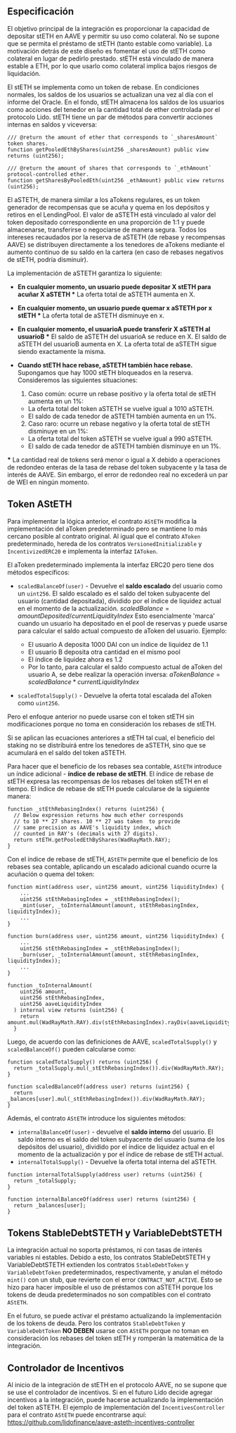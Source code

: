 ## Especificación

El objetivo principal de la integración es proporcionar la capacidad de depositar stETH en AAVE y permitir su uso como colateral. No se supone que se permita el préstamo de stETH (tanto estable como variable). La motivación detrás de este diseño es fomentar el uso de stETH como colateral en lugar de pedirlo prestado. stETH está vinculado de manera estable a ETH, por lo que usarlo como colateral implica bajos riesgos de liquidación.

El stETH se implementa como un token de rebase. En condiciones normales, los saldos de los usuarios se actualizan una vez al día con el informe del Oracle. En el fondo, stETH almacena los saldos de los usuarios como acciones del tenedor en la cantidad total de ether controlada por el protocolo Lido. stETH tiene un par de métodos para convertir acciones internas en saldos y viceversa:

```solidity
/// @return the amount of ether that corresponds to `_sharesAmount` token shares.
function getPooledEthByShares(uint256 _sharesAmount) public view returns (uint256);

/// @return the amount of shares that corresponds to `_ethAmount` protocol-controlled ether.
function getSharesByPooledEth(uint256 _ethAmount) public view returns (uint256);
```

El aSTETH, de manera similar a los aTokens regulares, es un token generador de recompensas que se acuña y quema en los depósitos y retiros en el LendingPool. El valor de aSTETH está vinculado al valor del token depositado correspondiente en una proporción de 1:1 y puede almacenarse, transferirse o negociarse de manera segura. Todos los intereses recaudados por la reserva de aSTETH (de rebase y recompensas AAVE) se distribuyen directamente a los tenedores de aTokens mediante el aumento continuo de su saldo en la cartera (en caso de rebases negativos de stETH, podría disminuir).

La implementación de aSTETH garantiza lo siguiente:

- **En cualquier momento, un usuario puede depositar X stETH para acuñar X aSTETH \***
  La oferta total de aSTETH aumenta en X.

- **En cualquier momento, un usuario puede quemar x aSTETH por x stETH \***
  La oferta total de aSTETH disminuye en x.

- **En cualquier momento, el usuarioA puede transferir X aSTETH al usuarioB \***
  El saldo de aSTETH del usuarioA se reduce en X.
  El saldo de aSTETH del usuarioB aumenta en X.
  La oferta total de aSTETH sigue siendo exactamente la misma.

- **Cuando stETH hace rebase, aSTETH también hace rebase.**
  Supongamos que hay 1000 stETH bloqueados en la reserva. Consideremos las siguientes situaciones:
  1. Caso común: ocurre un rebase positivo y la oferta total de stETH aumenta en un 1%:
    - La oferta total del token aSTETH se vuelve igual a 1010 aSTETH.
    - El saldo de cada tenedor de aSTETH también aumenta en un 1%.
  2. Caso raro: ocurre un rebase negativo y la oferta total de stETH disminuye en un 1%:
    - La oferta total del token aSTETH se vuelve igual a 990 aSTETH.
    - El saldo de cada tenedor de aSTETH también disminuye en un 1%.

**\*** La cantidad real de tokens será menor o igual a X debido a operaciones de redondeo enteras de la tasa de rebase del token subyacente y la tasa de interés de AAVE. Sin embargo, el error de redondeo real no excederá un par de WEI en ningún momento.

## Token AStETH

Para implementar la lógica anterior, el contrato `AStETH` modifica la implementación del aToken predeterminado pero se mantiene lo más cercano posible al contrato original. Al igual que el contrato `AToken` predeterminado, hereda de los contratos `VersionedInitializable` y `IncentivizedERC20` e implementa la interfaz `IAToken`.

El aToken predeterminado implementa la interfaz ERC20 pero tiene dos métodos específicos:

- `scaledBalanceOf(user)` - Devuelve el **saldo escalado** del usuario como un `uint256`. El saldo escalado es el saldo del token subyacente del usuario (cantidad depositada), dividido por el índice de liquidez actual en el momento de la actualización. $scaledBalance = amountDeposited/currentLiquidityIndex$
  Esto esencialmente 'marca' cuando un usuario ha depositado en el pool de reservas y puede usarse para calcular el saldo actual compuesto de aToken del usuario.
  Ejemplo:
  - El usuario A deposita 1000 DAI con un índice de liquidez de 1.1
  - El usuario B deposita otra cantidad en el mismo pool
  - El índice de liquidez ahora es 1.2
  - Por lo tanto, para calcular el saldo compuesto actual de aToken del usuario A, se debe realizar la operación inversa: $aTokenBalance = scaledBalance*currentLiquidityIndex$

- `scaledTotalSupply()` - Devuelve la oferta total escalada del aToken como `uint256`.

Pero el enfoque anterior no puede usarse con el token stETH sin modificaciones porque no toma en consideración los rebases de stETH.

Si se aplican las ecuaciones anteriores a stETH tal cual, el beneficio del staking no se distribuirá entre los tenedores de aSTETH, sino que se acumulará en el saldo del token aSTETH.

Para hacer que el beneficio de los rebases sea contable, `AStETH` introduce un índice adicional - **índice de rebase de stETH**. El índice de rebase de stETH expresa las recompensas de los rebases del token stETH en el tiempo. El índice de rebase de stETH puede calcularse de la siguiente manera:

```solidity
function _stEthRebasingIndex() returns (uint256) {
  // Below expression returns how much ether corresponds
  // to 10 ** 27 shares. 10 ** 27 was taken  to provide
  // same precision as AAVE's liquidity index, which
  // counted in RAY's (decimals with 27 digits).
  return stETH.getPooledEthByShares(WadRayMath.RAY);
}
```

Con el índice de rebase de stETH, `AStETH` permite que el beneficio de los rebases sea contable, aplicando un escalado adicional cuando ocurre la acuñación o quema del token:

```solidity
function mint(address user, uint256 amount, uint256 liquidityIndex) {
    ...
    uint256 stEthRebasingIndex = _stEthRebasingIndex();
    _mint(user, _toInternalAmount(amount, stEthRebasingIndex, liquidityIndex));
    ...
}

function burn(address user, uint256 amount, uint256 liquidityIndex) {
    ...
    uint256 stEthRebasingIndex = _stEthRebasingIndex();
    _burn(user, _toInternalAmount(amount, stEthRebasingIndex, liquidityIndex));
    ...
}

function _toInternalAmount(
    uint256 amount,
    uint256 stEthRebasingIndex,
    uint256 aaveLiquidityIndex
  ) internal view returns (uint256) {
    return amount.mul(WadRayMath.RAY).div(stEthRebasingIndex).rayDiv(aaveLiquidityIndex);
  }
```

Luego, de acuerdo con las definiciones de AAVE, `scaledTotalSupply()` y `scaledBalanceOf()` pueden calcularse como:

```solidity
function scaledTotalSupply() returns (uint256) {
  return _totalSupply.mul(_stEthRebasingIndex()).div(WadRayMath.RAY);
}

function scaledBalanceOf(address user) returns (uint256) {
  return _balances[user].mul(_stEthRebasingIndex()).div(WadRayMath.RAY);
}
```

Además, el contrato `AStETH` introduce los siguientes métodos:

- `internalBalanceOf(user)` - devuelve el **saldo interno** del usuario. El saldo interno es el saldo del token subyacente del usuario (suma de los depósitos del usuario), dividido por el índice de liquidez actual en el momento de la actualización y por el índice de rebase de stETH actual.
- `internalTotalSupply()` - Devuelve la oferta total interna del aSTETH.

```solidity
function internalTotalSupply(address user) returns (uint256) {
  return _totalSupply;
}

function internalBalanceOf(address user) returns (uint256) {
  return _balances[user];
}
```

## Tokens StableDebtSTETH y VariableDebtSTETH

La integración actual no soporta préstamos, ni con tasas de interés variables ni estables. Debido a esto, los contratos StableDebtSTETH y VariableDebtSTETH extienden los contratos `StableDebtToken` y `VariableDebtToken` predeterminados, respectivamente, y anulan el método `mint()` con un stub, que revierte con el error `CONTRACT_NOT_ACTIVE`. Esto se hizo para hacer imposible el uso de préstamos con aSTETH porque los tokens de deuda predeterminados no son compatibles con el contrato `AStETH`.

En el futuro, se puede activar el préstamo actualizando la implementación de los tokens de deuda. Pero los contratos `StableDebtToken` y `VariableDebtToken` **NO DEBEN** usarse con `AStETH` porque no toman en consideración los rebases del token stETH y romperán la matemática de la integración.

## Controlador de Incentivos

Al inicio de la integración de stETH en el protocolo AAVE, no se supone que se use el controlador de incentivos. Si en el futuro Lido decide agregar incentivos a la integración, puede hacerse actualizando la implementación del token aSTETH. El ejemplo de implementación del `IncentivesController` para el contrato `AStETH` puede encontrarse aquí: https://github.com/lidofinance/aave-asteth-incentives-controller